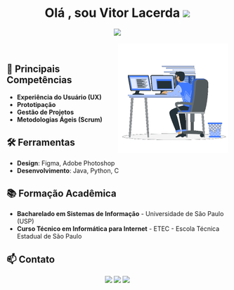 <h1 align="center"><b>Olá , sou Vitor Lacerda </b><img src="https://media.giphy.com/media/hvRJCLFzcasrR4ia7z/giphy.gif" width="35"></h1>

<!--  -->
<p align="center">
  <a href="https://github.com/DenverCoder1/readme-typing-svg"><img src="https://readme-typing-svg.herokuapp.com?font=Time+New+Roman&color=cyan&size=25&center=true&vCenter=true&width=600&height=100&lines=Assalamu+O+Alaikum+Warahmatullah..&hearts;++;Product+Designer,;System+Informatioin+at+USP,;Love+to+learn+new+stuffs..<3"></a>
</p>

<picture> <img align="right" src="https://github.com/0xAbdulKhalid/0xAbdulKhalid/raw/main/assets/mdImages/Right_Side.gif" width = 250px></picture>

<br>

## 🚀 Principais Competências

- **Experiência do Usuário (UX)**
- **Prototipação**
- **Gestão de Projetos**
- **Metodologias Ágeis (Scrum)**

## 🛠️ Ferramentas

- **Design**: Figma, Adobe Photoshop
- **Desenvolvimento**: Java, Python, C

## 📚 Formação Acadêmica

- **Bacharelado em Sistemas de Informação** - Universidade de São Paulo (USP)
- **Curso Técnico em Informática para Internet** - ETEC - Escola Técnica Estadual de São Paulo

## 📫 Contato

<p align="center">
<a href="https://www.linkedin.com/in/vitorlacerda05"><img src="https://img.shields.io/badge/LinkedIn-vitorlacerda05-blue?style=for-the-badge&logo=linkedin"></a>
<a href="https://vitorlacerda05.notion.site/Ol-sou-o-Vitor-c4f4a9d8a6b0417995f16b019948c0d4"><img src="https://img.shields.io/badge/Portfolio-vitorlacerda05.notion.site-green?style=for-the-badge&logo=notion"></a>
<a href="mailto:vitorlacerda05@gmail.com"><img src="https://img.shields.io/badge/Email-vitorlacerda05@gmail.com-red?style=for-the-badge&logo=gmail"></a>
</p>

